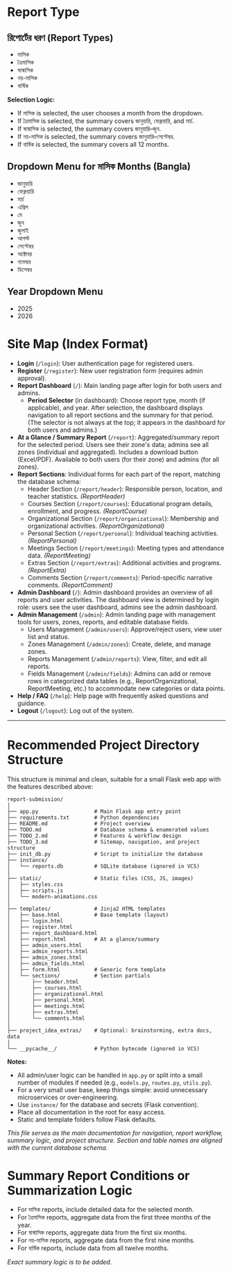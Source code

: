 
# Report Type

## রিপোর্টের ধরণ (Report Types)
- মাসিক
- ত্রৈমাসিক
- ষান্মাসিক
- নয়-মাসিক
- বার্ষিক

**Selection Logic:**
- If মাসিক is selected, the user chooses a month from the dropdown.
- If ত্রৈমাসিক is selected, the summary covers জানুয়ারি, ফেব্রুয়ারি, and মার্চ.
- If ষান্মাসিক is selected, the summary covers জানুয়ারি–জুন.
- If নয়-মাসিক is selected, the summary covers জানুয়ারি–সেপ্টেম্বর.
- If বার্ষিক is selected, the summary covers all 12 months.

## Dropdown Menu for মাসিক Months (Bangla)
- জানুয়ারি
- ফেব্রুয়ারি
- মার্চ
- এপ্রিল
- মে
- জুন
- জুলাই
- আগস্ট
- সেপ্টেম্বর
- অক্টোবর
- নভেম্বর
- ডিসেম্বর

## Year Dropdown Menu
- 2025
- 2026





# Site Map (Index Format)

- **Login** (`/login`): User authentication page for registered users.
- **Register** (`/register`): New user registration form (requires admin approval).
- **Report Dashboard** (`/`): Main landing page after login for both users and admins.
  - **Period Selector** (in dashboard): Choose report type, month (if applicable), and year. After selection, the dashboard displays navigation to all report sections and the summary for that period. (The selector is not always at the top; it appears in the dashboard for both users and admins.)
- **At a Glance / Summary Report** (`/report`): Aggregated/summary report for the selected period. Users see their zone's data; admins see all zones (individual and aggregated). Includes a download button (Excel/PDF). Available to both users (for their zone) and admins (for all zones).
- **Report Sections**: Individual forms for each part of the report, matching the database schema:
  - Header Section (`/report/header`): Responsible person, location, and teacher statistics. *(ReportHeader)*
  - Courses Section (`/report/courses`): Educational program details, enrollment, and progress. *(ReportCourse)*
  - Organizational Section (`/report/organizational`): Membership and organizational activities. *(ReportOrganizational)*
  - Personal Section (`/report/personal`): Individual teaching activities. *(ReportPersonal)*
  - Meetings Section (`/report/meetings`): Meeting types and attendance data. *(ReportMeeting)*
  - Extras Section (`/report/extras`): Additional activities and programs. *(ReportExtra)*
  - Comments Section (`/report/comments`): Period-specific narrative comments. *(ReportComment)*
- **Admin Dashboard** (`/`): Admin dashboard provides an overview of all reports and user activities. The dashboard view is determined by login role: users see the user dashboard, admins see the admin dashboard.
- **Admin Management** (`/admin`): Admin landing page with management tools for users, zones, reports, and editable database fields.
  - Users Management (`/admin/users`): Approve/reject users, view user list and status.
  - Zones Management (`/admin/zones`): Create, delete, and manage zones.
  - Reports Management (`/admin/reports`): View, filter, and edit all reports.
  - Fields Management (`/admin/fields`): Admins can add or remove rows in categorized data tables (e.g., ReportOrganizational, ReportMeeting, etc.) to accommodate new categories or data points.
- **Help / FAQ** (`/help`): Help page with frequently asked questions and guidance.
- **Logout** (`/logout`): Log out of the system.


---

# Recommended Project Directory Structure

This structure is minimal and clean, suitable for a small Flask web app with the features described above:

```
report-submission/
│
├── app.py                  # Main Flask app entry point
├── requirements.txt        # Python dependencies
├── README.md               # Project overview
├── TODO.md                 # Database schema & enumerated values
├── TODO_2.md               # Features & workflow design
├── TODO_3.md               # Sitemap, navigation, and project structure
├── init_db.py              # Script to initialize the database
├── instance/
│   └── reports.db          # SQLite database (ignored in VCS)
│
├── static/                 # Static files (CSS, JS, images)
│   ├── styles.css
│   ├── scripts.js
│   └── modern-animations.css
│
├── templates/              # Jinja2 HTML templates
│   ├── base.html           # Base template (layout)
│   ├── login.html
│   ├── register.html
│   ├── report_dashboard.html
│   ├── report.html         # At a glance/summary
│   ├── admin_users.html
│   ├── admin_reports.html
│   ├── admin_zones.html
│   ├── admin_fields.html
│   ├── form.html           # Generic form template
│   └── sections/           # Section partials
│       ├── header.html
│       ├── courses.html
│       ├── organizational.html
│       ├── personal.html
│       ├── meetings.html
│       ├── extras.html
│       └── comments.html
│
├── project_idea_extras/    # Optional: brainstorming, extra docs, data
│
└── __pycache__/            # Python bytecode (ignored in VCS)
```

**Notes:**
- All admin/user logic can be handled in `app.py` or split into a small number of modules if needed (e.g., `models.py`, `routes.py`, `utils.py`).
- For a very small user base, keep things simple: avoid unnecessary microservices or over-engineering.
- Use `instance/` for the database and secrets (Flask convention).
- Place all documentation in the root for easy access.
- Static and template folders follow Flask defaults.

*This file serves as the main documentation for navigation, report workflow, summary logic, and project structure. Section and table names are aligned with the current database schema.*

# Summary Report Conditions or Summarization Logic
- For মাসিক reports, include detailed data for the selected month.
- For ত্রৈমাসিক reports, aggregate data from the first three months of the year.
- For ষান্মাসিক reports, aggregate data from the first six months.
- For নয়-মাসিক reports, aggregate data from the first nine months.
- For বার্ষিক reports, include data from all twelve months.

*Exact summary logic is to be added.*

